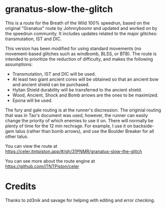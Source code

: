 # granatus-slow-the-glitch

This is a route for the Breath of the Wild 100% speedrun, based on the original "Granatus" route by Johnnyboomr and updated and worked on by the speedrun community. It includes updates related to the major glitches: transmutation, IST and DIC.

This version has been modified for using standard movements (no movement-based glitches such as windbomb, BLSS, or BTB). The route is intended to prioritize the reduction of difficulty, and makes the following assumptions:
- Transmutation, IST and DIC will be used.
- At least two giant ancient cores will be obtained so that an ancient bow and ancient shield can be purchased.
- Hylian Shield durability will be transferred to the ancient shield.
- Wood, Ancient, Shock and Bomb arrows are the ones to be maximized.
- Epona will be used.

The fury and gale routing is at the runner's discression. The originial routing that was in Tao's document was used, however, the runner can easily change the priority of which enemies to use it on. There will normally be plenty of time for the 12 min rechrage. For example, I use it on backside-gem talus (rather than bomb arrows), and use the Boulder Breaker for all other talus.

You can view the route at https://celer.itntpiston.app/#/gh/31PNMR/granatus-slow-the-glitch

You can see more about the route engine at https://github.com/iTNTPiston/celer

# Credits
Thanks to zd3nik and savage for helping with editing and error checking.
